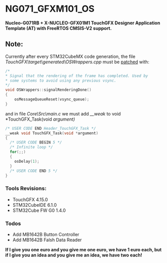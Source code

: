 # NG071_GFXM101_OS
**Nucleo-G071RB + X-NUCLEO-GFX01M1 TouchGFX Designer Application Template (AT) with FreeRTOS CMSIS-V2 support.**

## Note:
Currently after every STM32CubeMX code generation, the file *TouchGFX\target\generated\OSWrappers.cpp* must be [patched][df1] with:
```c
/*
* Signal that the rendering of the frame has completed. Used by
* some systems to avoid using any previous vsync.
*/
void OSWrappers::signalRenderingDone()
{
    osMessageQueueReset(vsync_queue);
}
```
and in file *Core\Src\main.c* we must add *__weak* to void *TouchGFX_Task(void *argument)*
```c
/* USER CODE END Header_TouchGFX_Task */
__weak void TouchGFX_Task(void *argument)
{
  /* USER CODE BEGIN 5 */
  /* Infinite loop */
  for(;;)
  {
    osDelay(1);
  }
  /* USER CODE END 5 */
}
```
### Tools Revisions:
 - TouchGFX 4.15.0
 - STM32CubeIDE 6.1.0
 - STM32Cube FW G0 1.4.0


### Todos

 - Add MB1642B Button Controller
 - Add MB1642B Falsh Data Reader

**If I give you one euro and you give me one euro, we have 1 euro each, but if I give you an idea and you give me an idea, we have two each!**

[//]: # (These are reference links used in the body of this note and get stripped out when the markdown processor does its job. There is no need to format nicely because it shouldn't be seen. Thanks SO - http://stackoverflow.com/questions/4823468/store-comments-in-markdown-syntax)

   [df1]: https://community.st.com/s/question/0D53W00000Kq78fSAB/running-touchgfx-on-stm32f2-series-mcu?t=1606722984702
